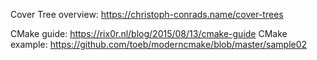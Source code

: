 Cover Tree overview: https://christoph-conrads.name/cover-trees

CMake guide: https://rix0r.nl/blog/2015/08/13/cmake-guide
CMake example: https://github.com/toeb/moderncmake/blob/master/sample02
